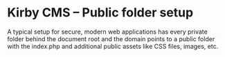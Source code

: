 # Kirby CMS – Public folder setup

A typical setup for secure, modern web applications has every private folder behind the document root and the domain points to a public folder with the index.php and additional public assets like CSS files, images, etc.
